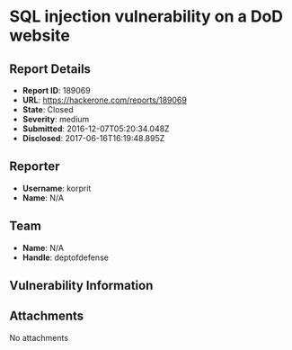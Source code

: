 # SQL injection vulnerability on a DoD website

## Report Details
- **Report ID**: 189069
- **URL**: https://hackerone.com/reports/189069
- **State**: Closed
- **Severity**: medium
- **Submitted**: 2016-12-07T05:20:34.048Z
- **Disclosed**: 2017-06-16T16:19:48.895Z

## Reporter
- **Username**: korprit
- **Name**: N/A

## Team
- **Name**: N/A
- **Handle**: deptofdefense

## Vulnerability Information


## Attachments
No attachments

